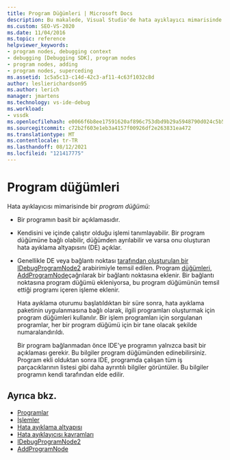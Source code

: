 ```yaml
---
title: Program Düğümleri | Microsoft Docs
description: Bu makalede, Visual Studio'de hata ayıklayıcı mimarisinde program düğümünün tanımı ve rolü Visual Studio.
ms.custom: SEO-VS-2020
ms.date: 11/04/2016
ms.topic: reference
helpviewer_keywords:
- program nodes, debugging context
- debugging [Debugging SDK], program nodes
- program nodes, adding
- program nodes, superceding
ms.assetid: 1c5a5c13-c14d-42c3-af11-4c63f1032c8d
author: leslierichardson95
ms.author: lerich
manager: jmartens
ms.technology: vs-ide-debug
ms.workload:
- vssdk
ms.openlocfilehash: e0066f6b8ee17591620af896c753dbd9b29a5948790d024c5b505be76f34cb75
ms.sourcegitcommit: c72b2f603e1eb3a4157f00926df2e263831ea472
ms.translationtype: MT
ms.contentlocale: tr-TR
ms.lasthandoff: 08/12/2021
ms.locfileid: "121417775"
---
```

# <a name="program-nodes"></a>Program düğümleri
Hata ayıklayıcısı mimarisinde bir *program düğümü:*

- Bir programın basit bir açıklamasıdır.

- Kendisini ve içinde çalıştır olduğu işlemi tanımlayabilir. Bir program düğümüne bağlı olabilir, düğümden ayrılabilir ve varsa onu oluşturan hata ayıklama altyapısını (DE) açıklar.

- Genellikle DE veya bağlantı noktası [tarafından oluşturulan bir IDebugProgramNode2](../../extensibility/debugger/reference/idebugprogramnode2.md) arabirimiyle temsil edilen. Program [düğümleri, AddProgramNode](../../extensibility/debugger/reference/idebugportnotify2-addprogramnode.md)çağrılarak bir bağlantı noktasına eklenir. Bir bağlantı noktasına program düğümü ekleniyorsa, bu program düğümünün temsil ettiği programı içeren işleme eklenir.

  Hata ayıklama oturumu başlatıldıktan bir süre sonra, hata ayıklama paketinin uygulanmasına bağlı olarak, ilgili programları oluşturmak için program düğümleri kullanılır. Bir işlem programları için sorgulanan programlar, her bir program düğümü için bir tane olacak şekilde numaralandırıldı.

  Bir program bağlanmadan önce IDE'ye programın yalnızca basit bir açıklaması gerekir. Bu bilgiler program düğümünden edinebilirsiniz. Program ekli olduktan sonra IDE, programda çalışan tüm iş parçacıklarının listesi gibi daha ayrıntılı bilgiler görüntüler. Bu bilgiler programın kendi tarafından elde edilir.

## <a name="see-also"></a>Ayrıca bkz.
- [Programlar](../../extensibility/debugger/programs.md)
- [İşlemler](../../extensibility/debugger/processes.md)
- [Hata ayıklama altyapısı](../../extensibility/debugger/debug-engine.md)
- [Hata ayıklayıcısı kavramları](../../extensibility/debugger/debugger-concepts.md)
- [IDebugProgramNode2](../../extensibility/debugger/reference/idebugprogramnode2.md)
- [AddProgramNode](../../extensibility/debugger/reference/idebugportnotify2-addprogramnode.md)
